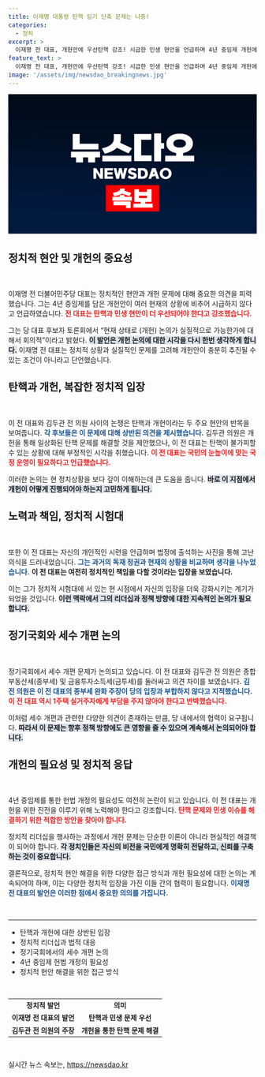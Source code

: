 ```yaml
---
title: 이재명 대통령 탄핵 임기 단축 문제는 나중!
categories:
  - 정치
excerpt: >
  이재명 전 대표, 개헌안에 우선탄핵 강조! 시급한 민생 현안을 언급하며 4년 중임제 개헌에 대한 회의적 입장을 밝혔다. 후보자 토론회에서 김두관과 의견 충돌, 정치적 시련에도 굴하지 않는 그의 진심은? 클릭해 확인하세요!
feature_text: >
  이재명 전 대표, 개헌안에 우선탄핵 강조! 시급한 민생 현안을 언급하며 4년 중임제 개헌에 대한 회의적 입장을 밝혔다. 후보자 토론회에서 김두관과 의견 충돌, 정치적 시련에도 굴하지 않는 그의 진심은? 클릭해 확인하세요!
image: '/assets/img/newsdao_breakingnews.jpg'
---
```


<p><img src="/assets/img/newsdao_breakingnews.jpg" alt="koreaapp 속보" /></p>

<h2 data-ke-size="size26">정치적 현안 및 개헌의 중요성</h2>

<p data-ke-size="size16">&nbsp;</p>

<p>이재명 전 더불어민주당 대표는 정치적인 현안과 개헌 문제에 대해 중요한 의견을 피력했습니다. 그는 4년 중임제를 담은 개헌안이 여러 현재의 상황에 비추어 시급하지 않다고 언급하였습니다. <b><span style="color: #ee2323;">전 대표는 탄핵과 민생 현안이 더 우선되어야 한다고 강조했습니다.</span></b> </p>

<p>그는 당 대표 후보자 토론회에서 “현재 상태로 (개헌) 논의가 실질적으로 가능한가에 대해서 회의적”이라고 밝혔다. <b><span style="background-color: #21538527;">이 발언은 개헌 논의에 대한 시각을 다시 한번 생각하게 합니다.</span></b> 이재명 전 대표는 정치적 상황과 실질적인 문제를 고려해 개헌안이 충분히 추진될 수 있는 조건이 아니라고 단언했습니다.</p>

<h2 data-ke-size="size26">탄핵과 개헌, 복잡한 정치적 입장</h2>

<p data-ke-size="size16">&nbsp;</p>

<p>이 전 대표와 김두관 전 의원 사이의 논쟁은 탄핵과 개헌이라는 두 주요 현안의 반목을 보여줍니다. <b><span style="color: #1a5490;">각 후보들은 이 문제에 대해 상반된 의견을 제시했습니다.</span></b> 김두관 의원은 개헌을 통해 일상화된 탄핵 문제를 해결할 것을 제안했으나, 이 전 대표는 탄핵이 불가피할 수 있는 상황에 대해 부정적인 시각을 취했습니다. <b><span style="color: #ee2323;">이 전 대표는 국민의 눈높이에 맞는 국정 운영이 필요하다고 언급했습니다.</span></b></p>

<p>이러한 논의는 현 정치상황을 보다 깊이 이해하는데 큰 도움을 줍니다. <b><span style="background-color: #21538527;">바로 이 지점에서 개헌이 어떻게 진행되어야 하는지 고민하게 됩니다.</span></b></p>

<h2 data-ke-size="size26">노력과 책임, 정치적 시험대</h2>

<p data-ke-size="size16">&nbsp;</p>

<p>또한 이 전 대표는 자신의 개인적인 시련을 언급하며 법정에 출석하는 사진을 통해 고난의식을 드러내었습니다. <b><span style="color: #1a5490;">그는 과거의 독재 정권과 현재의 상황을 비교하며 생각을 나누었습니다.</span></b> <b><span style="ee2323;">이 전 대표는 여전히 정치적인 책임을 다할 것이라는 입장을 보였습니다.</span></b></p>

<p>이는 그가 정치적 시험대에 서 있는 현 시점에서 자신의 입장을 더욱 강화시키는 계기가 되었을 것입니다. <b><span style="background-color: #21538527;">이런 맥락에서 그의 리더십과 정책 방향에 대한 지속적인 논의가 필요합니다.</span></b></p>

<h2 data-ke-size="size26">정기국회와 세수 개편 논의</h2>

<p data-ke-size="size16">&nbsp;</p>

<p>정기국회에서 세수 개편 문제가 논의되고 있습니다. 이 전 대표와 김두관 전 의원은 종합부동산세(종부세) 및 금융투자소득세(금투세)를 둘러싸고 의견 차이를 보였습니다. <b><span style="color: #1a5490;">김 전 의원은 이 전 대표의 종부세 완화 주장이 당의 입장과 부합하지 않다고 지적했습니다.</span></b> <b><span style="color: #ee2323;">이 전 대표 역시 1주택 실거주자에게 부담을 주지 않아야 한다고 반박했습니다.</span></b></p>

<p>이처럼 세수 개편과 관련한 다양한 의견이 존재하는 만큼, 당 내에서의 협력이 요구됩니다. <b><span style="background-color: #21538527;">따라서 이 문제는 향후 정책 방향에도 큰 영향을 줄 수 있으며 계속해서 논의되어야 합니다.</span></b></p>

<h2 data-ke-size="size26">개헌의 필요성 및 정치적 응답</h2>

<p data-ke-size="size16">&nbsp;</p>

<p>4년 중임제를 통한 헌법 개정의 필요성도 여전히 논란이 되고 있습니다. 이 전 대표는 개헌을 위한 진전을 이루기 위해 노력해야 한다고 강조합니다. <b><span style="color: #ee2323;">탄핵 문제와 민생 이슈를 해결하기 위한 적합한 방안을 찾아야 합니다.</span></b> </p>

<p>정치적 리더십을 행사하는 과정에서 개헌 문제는 단순한 이론이 아니라 현실적인 해결책이 되어야 합니다. <b><span style="background-color: #21538527;">각 정치인들은 자신의 비전을 국민에게 명확히 전달하고, 신뢰를 구축하는 것이 중요합니다.</span></b></p>

<p>결론적으로, 정치적 현안 해결을 위한 다양한 접근 방식과 개헌 필요성에 대한 논의는 계속되어야 하며, 이는 다양한 정치적 입장을 가진 이들 간의 협력이 필요합니다. <b><span style="color: #1a5490;">이재명 전 대표의 발언은 이러한 점에서 중요한 의의를 가집니다.</span></b></p>

<p data-ke-size="size16">&nbsp;</p>

<hr>

<ul>
  <li>탄핵과 개헌에 대한 상반된 입장</li>
  <li>정치적 리더십과 법적 대응</li>
  <li>정기국회에서의 세수 개편 논의</li>
  <li>4년 중임제 헌법 개정의 필요성</li>
  <li>정치적 현안 해결을 위한 접근 방식</li>
</ul>

<p data-ke-size="size16">&nbsp;</p>

<table style="width: 100%;">
  <tr>
    <td style="text-align: center; height: 17px;"><b>정치적 발언</b></td>
    <td style="text-align: center; height: 17px;"><b>의미</b></td>
  </tr>
  <tr>
    <td style="text-align: center; height: 17px;"><b>이재명 전 대표의 발언</b></td>
    <td style="text-align: center; height: 17px;"><b>탄핵과 민생 문제 우선</b></td>
  </tr>
  <tr>
    <td style="text-align: center; height: 17px;"><b>김두관 전 의원의 주장</b></td>
    <td style="text-align: center; height: 17px;"><b>개헌을 통한 탄핵 문제 해결</b></td>
  </tr>
</table>

<p data-ke-size="size16">&nbsp;</p>
실시간 뉴스 속보는, <a href="https://newsdao.kr" rel="dofollow">https://newsdao.kr</a>



